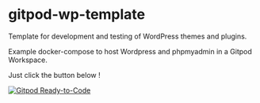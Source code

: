 # gitpod-wp-template

Template for development and testing of WordPress themes and plugins.

Example docker-compose to host Wordpress and phpmyadmin in a Gitpod Workspace.


Just click the button below !


[![Gitpod Ready-to-Code](https://img.shields.io/badge/Gitpod-ready--to--code-blue?logo=gitpod)](https://gitpod.io/#https://github.com/vladimirkonrad/gitpod-wp)

